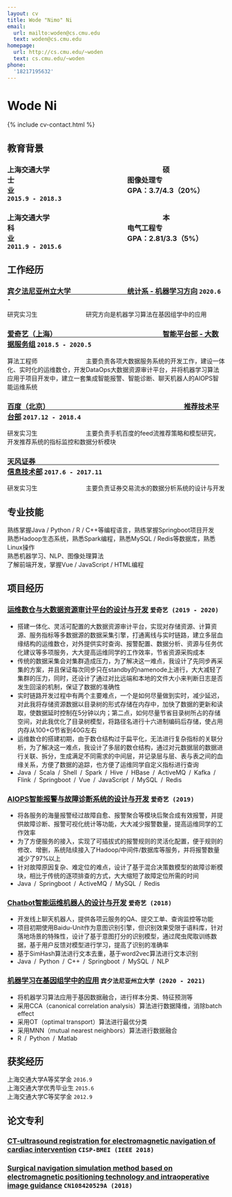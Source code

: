 ```yaml
---
layout: cv
title: Wode "Nimo" Ni
email:
  url: mailto:woden@cs.cmu.edu
  text: woden@cs.cmu.edu
homepage:
  url: http://cs.cmu.edu/~woden
  text: cs.cmu.edu/~woden
phone:
  '18217195632'
---
```


# Wode **Ni**

<!--
include contact information from the front matter
Supported arguments:
    - homepage: url, text
    - phone
    - email
-->

{% include cv-contact.html %}

## 教育背景

### **上海交通大学&emsp;&emsp;&emsp;&emsp;&emsp;&emsp;&emsp;&emsp;&emsp;&emsp;&emsp;&emsp;&emsp;&emsp;&emsp;&emsp;硕士&emsp;&emsp;&emsp;&emsp;&emsp;&emsp;&emsp;&emsp;&emsp;&emsp;&emsp;&emsp;&emsp;&emsp;&emsp;&emsp;图像处理专业&emsp;&emsp;&emsp;&emsp;&emsp;&emsp;&emsp;&emsp;&emsp;&emsp;&emsp;&emsp;&emsp;&emsp;&emsp;&emsp;GPA：3.7/4.3（20%）** `2015.9 - 2018.3`

### **上海交通大学&emsp;&emsp;&emsp;&emsp;&emsp;&emsp;&emsp;&emsp;&emsp;&emsp;&emsp;&emsp;&emsp;&emsp;&emsp;&emsp;本科&emsp;&emsp;&emsp;&emsp;&emsp;&emsp;&emsp;&emsp;&emsp;&emsp;&emsp;&emsp;&emsp;&emsp;&emsp;&emsp;电气工程专业&emsp;&emsp;&emsp;&emsp;&emsp;&emsp;&emsp;&emsp;&emsp;&emsp;&emsp;&emsp;&emsp;&emsp;&emsp;&emsp;GPA：2.81/3.3（5%）** `2011.9 - 2015.6`
## 工作经历

### [**宾夕法尼亚州立大学&emsp;&emsp;&emsp;&emsp;&emsp;&emsp;&emsp;&emsp;统计系 - 机器学习方向**]() `2020.6 -`

研究实习生&emsp;&emsp;&emsp;&emsp;&emsp;&emsp;&emsp;&emsp;研究方向是机器学习算法在基因组学中的应用<br>

### [**爱奇艺（上海）&emsp;&emsp;&emsp;&emsp;&emsp;&emsp;&emsp;&emsp;&emsp;&emsp;&emsp;&emsp;&emsp;&emsp;&emsp;智能平台部 - 大数据服务组**]() `2018.5 - 2020.5`

算法工程师&emsp;&emsp;&emsp;&emsp;&emsp;&emsp;&emsp;&emsp;主要负责各项大数据服务系统的开发工作，建设一体化、实时化的运维数仓，开发DataOps大数据资源审计平台，并将机器学习算法应用于项目开发中，建立一套集成智能报警、智能诊断、聊天机器人的AIOPS智能运维系统<br>

### [**百度（北京）&emsp;&emsp;&emsp;&emsp;&emsp;&emsp;&emsp;&emsp;&emsp;&emsp;&emsp;&emsp;&emsp;&emsp;&emsp;&emsp;&emsp;&emsp;&emsp;推荐技术平台部**]() `2017.12 - 2018.4`

研发实习生&emsp;&emsp;&emsp;&emsp;&emsp;&emsp;&emsp;&emsp;主要负责手机百度的feed流推荐策略和模型研究，开发推荐系统的指标监控和数据分析模块<br>

### [**天风证券&emsp;&emsp;&emsp;&emsp;&emsp;&emsp;&emsp;&emsp;&emsp;&emsp;&emsp;&emsp;&emsp;&emsp;&emsp;&emsp;&emsp;&emsp;&emsp;&emsp;&emsp;&emsp;&emsp;&emsp;&emsp;&emsp;信息技术部**]() `2017.6 - 2017.11`

研发实习生&emsp;&emsp;&emsp;&emsp;&emsp;&emsp;&emsp;&emsp;主要负责证券交易流水的数据分析系统的设计与开发<br>

## 专业技能

熟练掌握Java / Python / R / C++等编程语言，熟练掌握Springboot项目开发<br>
熟悉Hadoop生态系统，熟悉Spark编程，熟悉MySQL / Redis等数据库，熟悉Linux操作<br>
熟悉机器学习、NLP、图像处理算法<br>
了解前端开发，掌握Vue / JavaScript / HTML编程<br>

## 项目经历

### [**运维数仓与大数据资源审计平台的设计与开发**]() `爱奇艺 (2019 - 2020)`

- 搭建一体化、灵活可配置的大数据资源审计平台，实现对存储资源、计算资源、服务指标等多数据源的数据采集引擎，打通离线与实时链路，建立多层血缘结构的运维数仓，对外提供实时查询、报警配置、数据分析、资源与任务优化建议等多项服务，大大提高运维同学的工作效率，节省资源采购成本<br>
- 传统的数据采集会对集群造成压力，为了解决这一难点，我设计了先同步再采集的方案，并且保证每次同步只在standby的namenode上进行，大大减轻了集群的压力，同时，还设计了通过对比远端和本地的文件大小来判断日志是否发生回滚的机制，保证了数据的准确性<br>
- 实时链路开发过程中有两个主要难点，一个是如何尽量做到实时，减少延迟，对此我将存储资源数据以目录树的形式存储在内存中，加快了数据的更新和读取，使数据延时控制在5分钟以内；第二点，如何尽量节省目录树所占的存储空间，对此我优化了目录树模型，将路径名进行十六进制编码后存储，使占用内存从100+G节省到40G左右<br>
- 运维数仓的搭建初期，由于数仓结构过于扁平化，无法进行复杂指标的关联分析，为了解决这一难点，我设计了多层的数仓结构，通过对元数据层的数据进行关联、拆分，生成满足不同需求的中间层，并记录层与层、表与表之间的血缘关系，方便了数据的追踪，也方便了运维同学自定义指标进行查询<br>
- Java&ensp;/&ensp;Scala&ensp;/&ensp;Shell&ensp;/&ensp;Spark&ensp;/&ensp;Hive&ensp;/&ensp;HBase&ensp;/&ensp;ActiveMQ&ensp;/&ensp;Kafka&ensp;/&ensp;Flink&ensp;/&ensp;Springboot&ensp;/&ensp;Vue&ensp;/&ensp;JavaScript&ensp;/&ensp;MySQL&ensp;/&ensp;Redis<br>

### [**AIOPS智能报警与故障诊断系统的设计与开发**]() `爱奇艺 (2019)`
- 将各服务的海量报警经过故障自愈、报警聚合等模块后聚合成有效报警，并提供故障诊断、报警可视化统计等功能，大大减少报警数量，提高运维同学的工作效率<br>
- 为了方便服务的接入，实现了可插拔式的报警规则的灵活化配置，便于规则的修改、增删，系统陆续接入了Hadoop/中间件/数据库等服务，并将报警数量减少了97%以上<br>
- 针对故障原因复杂、难定位的难点，设计了基于混合决策数模型的故障诊断模块，相比于传统的逐项排查的方式，大大缩短了故障定位所需的时间<br>
- Java&ensp;/&ensp;Springboot&ensp;/&ensp;ActiveMQ&ensp;/&ensp;MySQL&ensp;/&ensp;Redis<br>

### [**Chatbot智能运维机器人的设计与开发**]() `爱奇艺 (2018)`
- 开发线上聊天机器人，提供各项云服务的QA、提交工单、查询监控等功能<br>
- 项目初期使用Baidu-Unit作为意图识别引擎，但识别效果受限于语料库，针对落地场景的特殊性，设计了基于意图打分的识别模型，通过爬虫爬取训练数据，基于用户反馈对模型进行学习，提高了识别的准确率<br>
- 基于SimHash算法进行文本去重，基于word2vec算法进行文本识别<br>
- Java&ensp;/&ensp;Python&ensp;/&ensp;C++&ensp;/&ensp;Springboot&ensp;/&ensp;MySQL&ensp;/&ensp;NLP<br>

### [**机器学习在基因组学中的应用**]() `宾夕法尼亚州立大学 (2020 - 2021)`
- 将机器学习算法应用于基因数据融合，进行样本分类、特征预测等<br>
- 采用CCA（canonical correlation analysis）算法进行数据降维，消除batch effect<br>
- 采用OT（optimal transport）算法进行最优分类<br>
- 采用MNN（mutual nearest neighbors）算法进行数据融合<br>
- R&ensp;/&ensp;Python&ensp;/&ensp;Matlab<br>

## 获奖经历

上海交通大学A等奖学金 `2016.9` <br>
上海交通大学优秀毕业生 `2015.6` <br>
上海交通大学C等奖学金 `2012.9` <br>

## 论文专利

### [**CT-ultrasound registration for electromagnetic navigation of cardiac intervention**](https://ieeexplore.ieee.org/abstract/document/8302189) `CISP-BMEI (IEEE 2018)`
### [**Surgical navigation simulation method based on electromagnetic positioning technology and intraoperative image guidance**]() `CN108420529A (2018)`

<!-- ### Footer

Last updated: May 2013 -->
